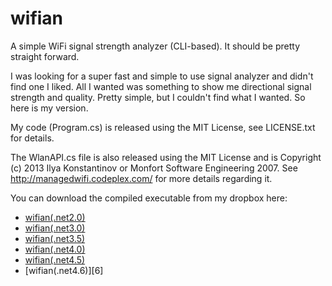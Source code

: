 wifian
======

A simple WiFi signal strength analyzer (CLI-based).
It should be pretty straight forward.

I was looking for a super fast and simple to use signal analyzer and didn't
find one I liked. All I wanted was something to show me directional signal 
strength and quality. Pretty simple, but I couldn't find what I wanted. So
here is my version.

My code (Program.cs) is released using the MIT License, see LICENSE.txt for details.

The WlanAPI.cs file is also released using the MIT License and is 
Copyright (c) 2013 Ilya Konstantinov or Monfort Software Engineering 2007.
See http://managedwifi.codeplex.com/ for more details regarding it.

You can download the compiled executable from my dropbox here:
* [wifian(.net2.0)][1]
* [wifian(.net3.0)][2]
* [wifian(.net3.5)][3]
* [wifian(.net4.0)][4]
* [wifian(.net4.5)][5]
* [wifian(.net4.6)][6]

[1]: https://dl.dropboxusercontent.com/u/123747/Downloads/wifian%28.net20%29.exe        "wifian(.net2.0)"
[2]: https://dl.dropboxusercontent.com/u/123747/Downloads/wifian%28.net30%29.exe        "wifian(.net3.0)"
[3]: https://dl.dropboxusercontent.com/u/123747/Downloads/wifian%28.net35%29.exe        "wifian(.net3.5)"
[4]: https://dl.dropboxusercontent.com/u/123747/Downloads/wifian%28.net40%29.exe        "wifian(.net4.0)"
[5]: https://dl.dropboxusercontent.com/u/123747/Downloads/wifian%28.net45%29.exe        "wifian(.net4.5)"
[5]: https://dl.dropboxusercontent.com/u/123747/Downloads/wifian%28.net46%29.exe        "wifian(.net4.6)"
